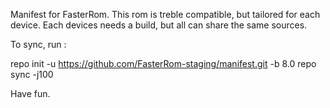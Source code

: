 Manifest for FasterRom.
This rom is treble compatible, but tailored for each device.
Each devices needs a build, but all can share the same sources. 

To sync, run :

repo init -u https://github.com/FasterRom-staging/manifest.git -b 8.0
repo sync -j100

Have fun.
